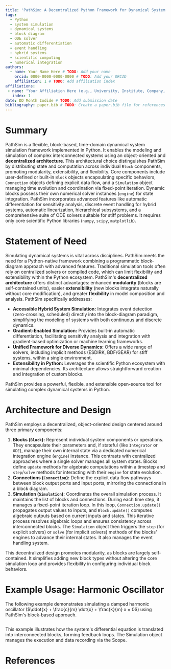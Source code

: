 ```yaml
---
title: 'PathSim: A Decentralized Python Framework for Dynamical System Simulation'
tags:
  - Python
  - system simulation
  - dynamical systems
  - block diagram
  - ODE solver
  - automatic differentiation
  - event handling
  - hybrid systems
  - scientific computing
  - numerical integration
authors:
  - name: Your Name Here # TODO: Add your name
    orcid: 0000-0000-0000-0000 # TODO: Add your ORCID
    affiliation: 1 # TODO: Add affiliation index
affiliations:
 - name: "Your Affiliation Here (e.g., University, Institute, Company, or 'Independent Researcher')" # TODO: Define your affiliation
   index: 1
date: DD Month Iodide # TODO: Add submission date
bibliography: paper.bib # TODO: Create a paper.bib file for references
---
```


# Summary

PathSim is a flexible, block-based, time-domain dynamical system simulation framework implemented in Python. It enables the modeling and simulation of complex interconnected systems using an object-oriented and **decentralized architecture**. This architectural choice distinguishes PathSim by distributing state and computation across individual `Block` components, promoting modularity, extensibility, and flexibility. Core components include user-defined or built-in `Block` objects encapsulating specific behaviors, `Connection` objects defining explicit data flow, and a `Simulation` object managing time evolution and coordination via fixed-point iteration. Dynamic blocks possess their own numerical solver instances (`engine`) for state integration. PathSim incorporates advanced features like automatic differentiation for sensitivity analysis, discrete event handling for hybrid systems, automatic linearization, hierarchical subsystems, and a comprehensive suite of ODE solvers suitable for stiff problems. It requires only core scientific Python libraries (`numpy`, `scipy`, `matplotlib`).

# Statement of Need

Simulating dynamical systems is vital across disciplines. PathSim meets the need for a Python-native framework combining a programmatic block-diagram approach with advanced features. Traditional simulation tools often rely on centralized solvers or compiled code, which can limit flexibility and extensibility within the Python ecosystem. PathSim's **decentralized architecture** offers distinct advantages: enhanced **modularity** (blocks are self-contained units), easier **extensibility** (new blocks integrate naturally without core modification), and greater **flexibility** in model composition and analysis. PathSim specifically addresses:

* **Accessible Hybrid System Simulation:** Integrates event detection (zero-crossing, scheduled) directly into the block-diagram paradigm, simplifying the modeling of systems with both continuous and discrete dynamics.
* **Gradient-Enabled Simulation:** Provides built-in automatic differentiation, facilitating sensitivity analysis and integration with gradient-based optimization or machine learning frameworks.
* **Unified Framework for Diverse Dynamics:** Offers a wide range of solvers, including implicit methods (ESDIRK, BDF/GEAR) for stiff systems, within a single environment.
* **Extensibility in Python:** Leverages the scientific Python ecosystem with minimal dependencies. Its architecture allows straightforward creation and integration of custom blocks.

PathSim provides a powerful, flexible, and extensible open-source tool for simulating complex dynamical systems in Python.

# Architecture and Design

PathSim employs a decentralized, object-oriented design centered around three primary components:

1.  **Blocks (`Block`):** Represent individual system components or operations. They encapsulate their parameters and, if stateful (like `Integrator` or `ODE`), manage their own internal state via a dedicated numerical integration engine (`engine`) instance. This contrasts with centralized approaches where a single solver manages all system states. Blocks define `update` methods for algebraic computations within a timestep and `step`/`solve` methods for interacting with their `engine` for state evolution.
2.  **Connections (`Connection`):** Define the explicit data flow pathways between block output ports and input ports, mirroring the connections in a block diagram.
3.  **Simulation (`Simulation`):** Coordinates the overall simulation process. It maintains the list of blocks and connections. During each time step, it manages a fixed-point iteration loop. In this loop, `Connection.update()` propagates output values to inputs, and `Block.update()` computes algebraic outputs based on current inputs and states. This iterative process resolves algebraic loops and ensures consistency across interconnected blocks. The `Simulation` object then triggers the `step` (for explicit solvers) or `solve` (for implicit solvers) methods of the blocks' engines to advance their internal states. It also manages the event handling system.

This decentralized design promotes modularity, as blocks are largely self-contained. It simplifies adding new block types without altering the core simulation loop and provides flexibility in configuring individual block behaviors.

# Example Usage: Harmonic Oscillator

The following example demonstrates simulating a damped harmonic oscillator ($\ddot{x} + \frac{c}{m} \dot{x} + \frac{k}{m} x = 0$) using PathSim's block-based approach.

```python


```

This example illustrates how the system's differential equation is translated into interconnected blocks, forming feedback loops. The Simulation object manages the execution and data recording via the Scope.


# References

